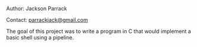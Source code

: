 Author: Jackson Parrack

Contact: parrackjack@gmail.com

The goal of this project was to write a program in C that would implement a basic shell using a pipeline.
